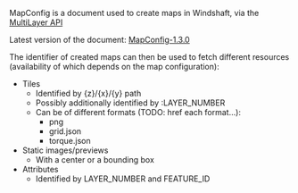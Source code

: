 MapConfig is a document used to create maps in Windshaft,
via the [MultiLayer API](Multilayer-API.md)

Latest version of the document: [MapConfig-1.3.0](MapConfig-1.3.0.md)

The identifier of created maps can then be used to fetch different resources
(availability of which depends on the map configuration):

  - Tiles
    - Identified by {z}/{x}/{y} path
    - Possibly additionally identified by :LAYER_NUMBER
    - Can be of different formats (TODO: href each format...):
        * png
        * grid.json
        * torque.json
  - Static images/previews
    - With a center or a bounding box
  - Attributes
    - Identified by LAYER_NUMBER and FEATURE_ID
